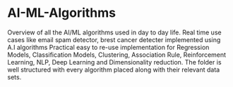 # AI-ML-Algorithms
Overview of all the AI/ML algorithms used in day to day life. 
Real time use cases like email spam detector, brest cancer detecter implemented using A.I algorithms 
Practical easy to re-use implementation for Regression Models, Classification Models, Clustering, Association Rule, Reinforcement Learning, NLP, Deep Learning and Dimensionality reduction. 
The folder is well structured with every algorithm placed along with their relevant data sets.
